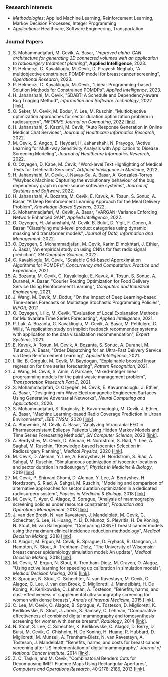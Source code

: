 ### Research Interests
- *Methodologies*: Applied Machine Learning, Reinforcement Learning, Markov Decision Processes, Integer Programming
- *Applications*: Healthcare, Software Engineering, Transportation

### Journal Papers
1. S. Mohammadjafari, M. Cevik, A. Basar, "*Improved alpha-GAN architecture for generating 3D connected volumes with an application to radiosurgery treatment planning*", **Applied Intelligence**, 2023.
1. R. Helmeczi, C. Kavaklioglu, M. Cevik, D. Pirayesh Neghab, "A multiobjective constrained POMDP model for breast cancer screening", *Operational Research*, 2023.
1. R. Helmeczi, C. Kavaklioglu, M. Cevik, "Linear Programming-based Solution Methods for Constrained POMDPs", *Applied Intelligence*, 2023.
1. H. Jahanshahi, M. Cevik, "SDABT: A Schedule and Dependency-aware Bug Triaging Method", *Information and Software Technology*, 2022 [[link]](https://arxiv.org/abs/2204.05972).
1. O. Seker, M. Cevik, M. Bodur, Y. Lee, M. Ruschin, "Multiobjective optimization approaches for sector duration optimization problem in radiosurgery", *INFORMS Journal on Computing*, 2022  [[link]](https://arxiv.org/pdf/2104.13878.pdf).
1. H. Jahanshahi, S. Kazmi, M. Cevik, "Auto Response Generation in Online Medical Chat Services", *Journal of Healthcare Informatics Research*, 2022.
1. M. Cevik, S. Angco, E. Heydari, H. Jahanshahi, N. Prayogo, "Active Learning for Multi-way Sensitivity Analysis with Application to Disease Screening Modeling", *Journal of Healthcare Informatics Research*, 2022.
1. O. Ozyegen, D. Kabe, M. Cevik, "Word-level Text Highlighting of Medical Texts for Telehealth Services", *Artificial Intelligence in Medicine*, 2022.
1. H. Jahanshahi, M. Cevik, J. Navas-Su, A. Basar, A. Gonzales-Torres "Wayback Machine: Capturing the evolutionary behaviour of the bug dependency graph in open-source software systems", *Journal of Systems and Software*, 2022.
1. H. Jahanshahi, A. Bozanta, M. Cevik, E. Kavuk, A. Tosun, S. Sonuc, A. Basar, "A Deep Reinforcement Learning Approach for the Meal Delivery Problem", *Knowledge-Based Systems*, 2022.
1. S. Mohammadjafari, M. Cevik, A. Basar, "VARGAN: Variance Enforcing Network Enhanced GAN", *Applied Intelligence*, 2022.
1. O. Ozyegen, H. Jahanshahi, M. Cevik, B. Bulut, D. Yigit, F. Gonen, A. Basar, "Classifying multi-level product categories using dynamic masking and transformer models", *Journal of Data, Information and Management*, 2022.
1. O. Ozyegen, S. Mohammadjafari, M. Cevik, Karim El mokhtari, J. Ethier, A. Basar, "An empirical study on using CNNs for fast radio signal prediction", *SN Computer Science*, 2022.
1. C. Kavaklioglu, M. Cevik, "Scalable Grid-based Approximation Algorithms for POMDPs", *Concurrency and Computation: Practice and Experience*, 2021.
1. A. Bozanta, M. Cevik, C. Kavaklioglu, E. Kavuk, A. Tosun, S. Sonuc, A. Duranel, A. Basar, "Courier Routing Optimization for Food Delivery Service Using Reinforcement Learning", *Computers and Industrial Engineering*, 2021.
1. J. Wang, M. Cevik, M. Bodur, "On the Impact of Deep Learning-based Time-series Forecasts on Multistage Stochastic Programming Policies", *INFOR*, 2021.
1. O. Ozyegen, I. Ilic, M. Cevik, "Evaluation of Local Explanation Methods for Multivariate Time Series Forecasting", *Applied Intelligence*, 2021.
1. P. Lak, A. Bozanta, C. Kavaklioglu, M. Cevik, A. Basar, M. Petitclerc, G. Wills, "A replication study on implicit feedback recommender systems with application to the data visualization recommendation", *Expert Systems*, 2021.
1. E. Kavuk, A. Tosun, M. Cevik, A. Bozanta, S. Sonuc, A. Duranel, M. Tutuncu, A. Basar, "Order Dispatching for an Ultra-Fast Delivery Service via Deep Reinforcement Learning", *Applied Intelligence*, 2021.
1. I. Ilic, B. Gorgulu, M. Cevik, M. Baydogan, "Explainable boosted linear regression for time series forecasting", *Pattern Recognition*, 2021.
1. J. Wang, M. Cevik, S. Amin, A Parsaee, "Mixed-integer linear programming models for the paint waste management problem", *Transportation Research Part E*, 2021.
1. S. Mohammadjafari, O. Ozyegen, M. Cevik, E. Kavurmacioglu, J. Ethier, A. Basar, "Designing mm-Wave Electromagnetic Engineered Surfaces Using Generative Adversarial Networks", *Neural Computing and Applications*, 2020.
1. S. Mohammadjafari, S. Roginsky, E. Kavurmacioglu, M. Cevik, J. Ethier, A. Basar, "Machine Learning-based Radio Coverage Prediction in Urban Environments", *IEEE TNSM*, 2020 [[link]](https://ieeexplore.ieee.org/abstract/document/9247298).
1. A. Bhowmick, M. Cevik, A. Basar, "Analyzing Intracranial EEG in Pharmacoresistant Epilepsy Patients Using Hidden Markov Models and Time Series Forecasting Methods", *SN Computer Science*, 2020 [[link]](https://link.springer.com/article/10.1007/s42979-020-00345-2).
1. A. Berdyshev, M. Cevik, D. Aleman, H. Nordstrom, S. Riad, Y. Lee, A. Saghal, M. Ruschin, "Knowledge-based Isocenter Selection in Radiosurgery Planning", *Medical Physics*, 2020 [[link]](https://aapm.onlinelibrary.wiley.com/doi/full/10.1002/mp.14305).
1. M. Cevik, D. Aleman, Y. Lee, A. Berdyshev, H. Nordstrom, S. Riad, A. Sahgal, M. Ruschin, "Simultaneous optimization of isocenter locations and sector duration in radiosurgery", *Physics in Medicine & Biology*, 2019 [[link]](https://iopscience.iop.org/article/10.1088/1361-6560/aaf7ce/meta).
1. M. Cevik, P. Shirvani Ghomi, D. Aleman, Y. Lee, A. Berdyshev, H. Nordstrom, S. Riad, A. Sahgal, M. Ruschin, "Modeling and comparison of alternative approaches for sector duration optimization in a dedicated radiosurgery system", *Physics in Medicine & Biology*, 2018 [[link]](https://iopscience.iop.org/article/10.1088/1361-6560/aad105/meta).
1. M. Cevik, T. Ayer, O. Alagoz, B. Sprague, "Analysis of mammography screening policies under resource constraints", *Production and Operations Management*, 2018 [[link]](https://onlinelibrary.wiley.com/doi/abs/10.1111/poms.12842).
1. J. van den Broek, N. van Ravesteyn, J. Mandelblatt, M. Cevik, C. Schechter, S. Lee, H. Huang, Y. Li, D. Munoz, S. Plevritis, H. De Koning, N. Stout, M. van Ballegooijen, "Comparing CISNET breast cancer models using the maximum clinical incidence reduction methodology", *Medical Decision Making*, 2018 [[link]](https://journals.sagepub.com/doi/abs/10.1177/0272989X17743244).
1. O. Alagoz, M. Ergun, M. Cevik, B. Sprague, D. Fryback, R. Gangnon, J. Hampton, N. Stout, A. Trentham-Dietz, "The University of Wisconsin breast cancer epidemiology simulation model: An update", *Medical Decision Making*, 2018 [[link]](https://journals.sagepub.com/doi/abs/10.1177/0272989X17711927).
1. M. Cevik, M. Ergun, N. Stout, A. Trentham-Dietz, M. Craven, O. Alagoz, "Using active learning for speeding up calibration in simulation models", *Medical Decision Making*, 2016 [[link]](https://journals.sagepub.com/doi/abs/10.1177/0272989X15611359).
1. B. Sprague,  N. Stout, C. Schechter, N. van Ravestayn, M. Cevik, O. Alagoz, C. Lee,  J. van den Broek, D. Miglioretti, J. Mandelblatt, H. De Koning, K. Kerlikowske, C. Lehman, A. Tosteson, "Benefits, harms, and cost-effectiveness of supplemental ultrasonography screening for women with dense breasts", *Annals of Internal Medicine*, 2015 [[link]](http://annals.org/acp/content_public/journal/aim/932718/0000605-201502030-00002.pdf).
1. C. Lee, M. Cevik, O. Alagoz, B. Sprague, A. Tosteson, D. Miglioretti, K. Kerlikowske, N. Stout, J. Jarvik, S. Ramsey, C. Lehman, "Comparative effectiveness of combined digital mammography and tomosynthesis screening for women with dense breasts", *Radiology*, 2014 [[link]](https://pubs.rsna.org/doi/abs/10.1148/radiol.14141237).
1. N. Stout, S. Lee, C. Schechter, K. Kerlikowske, O. Alagoz, D. Berry, D. Buist, M. Cevik, G. Chisholm, H. De Koning, H. Huang, R. Hubbard, D. Miglioretti, M. Munsell, A. Trentham-Dietz, N. van Ravesteyn, A. Tosteson, J. Mandelblatt, "Benefits, harms, and costs for breast cancer screening after US implementation of digital mammography," *Journal of National Cancer Institute*, 2014 [[link]](https://academic.oup.com/jnci/article-abstract/106/6/dju092/948863).
1. Z. C. Taşkın, and M. Cevik, "Combinatorial Benders Cuts for Decomposing IMRT Fluence Maps Using Rectangular Apertures", *Computers and Operations Research*, 40:2178-2186, 2013 [[link]](https://www.sciencedirect.com/science/article/pii/S0305054811001985).


